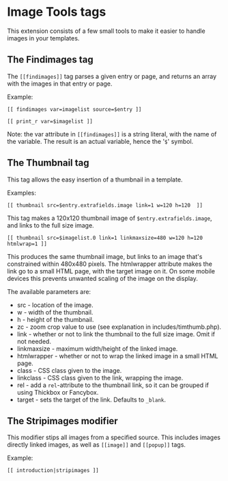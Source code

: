 
Image Tools tags
================

This extension consists of a few small tools to make it easier to handle images
in your templates.

The Findimages tag
-----------------

The `[[findimages]]` tag parses a given entry or page, and returns an array with
the images in that entry or page.

Example:

    [[ findimages var=imagelist source=$entry ]]
    
    [[ print_r var=$imagelist ]]

Note: the var attribute in `[[findimages]]` is a string literal, with the name of
the variable. The result is an actual variable, hence the '`$`' symbol. 

The Thumbnail tag
-----------------

This tag allows the easy insertion of a thumbnail in a template.

Examples:

    [[ thumbnail src=$entry.extrafields.image link=1 w=120 h=120  ]]

This tag makes a 120x120 thumbnail image of `$entry.extrafields.image`, and links
to the full size image.

    [[ thumbnail src=$imagelist.0 link=1 linkmaxsize=480 w=120 h=120 htmlwrap=1 ]]

This produces the same thumbnail image, but links to an image that's constrained
within 480x480 pixels. The htmlwrapper attribute makes the link go to a small
HTML page, with the target image on it. On some mobile devices this prevents
unwanted scaling of the image on the display.

The available parameters are:

  - src - location of the image.
  - w - width of the thumbnail.
  - h - height of the thumbnail.
  - zc - zoom crop value to use (see explanation in includes/timthumb.php).
  - link - whether or not to link the thumbnail to the full size image. Omit if not needed.
  - linkmaxsize - maximum width/height of the linked image.
  - htmlwrapper - whether or not to wrap the linked image in a small HTML page.
  - class - CSS class given to the image.
  - linkclass - CSS class given to the link, wrapping the image. 
  - rel - add a `rel`-attribute to the thumbnail link, so it can be grouped if using Thickbox or Fancybox.
  - target - sets the target of the link. Defaults to `_blank`.

The Stripimages modifier
------------------------

This modifier stips all images from a specified source. This includes images
directly linked images, as well as `[[image]]` and `[[popup]]` tags.

Example:

    [[ introduction|stripimages ]]

